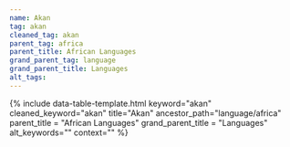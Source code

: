 ```yaml
---
name: Akan
tag: akan
cleaned_tag: akan
parent_tag: africa
parent_title: African Languages
grand_parent_tag: language
grand_parent_title: Languages
alt_tags: 
---
```


{% include data-table-template.html 
  keyword="akan" 
  cleaned_keyword="akan" 
  title="Akan"
  ancestor_path="language/africa" 
  parent_title = "African Languages"
  grand_parent_title = "Languages"
  alt_keywords=""
  context=""
%}

